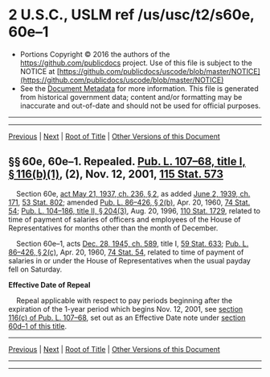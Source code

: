 ---
---

# 2 U.S.C., USLM ref /us/usc/t2/s60e, 60e–1

* Portions Copyright © 2016 the authors of the https://github.com/publicdocs project.
  Use of this file is subject to the NOTICE at [https://github.com/publicdocs/uscode/blob/master/NOTICE](https://github.com/publicdocs/uscode/blob/master/NOTICE)
* See the [Document Metadata](././../../../..//README.md) for more information.
  This file is generated from historical government data; content and/or formatting may be inaccurate and out-of-date and should not be used for official purposes.

----------
----------

[Previous](./../../../..//us/usc/t2/ch4/m__us_usc_t2_s60d–1.md) | [Next](./../../../..//us/usc/t2/ch4/m__us_usc_t2_s60e–1a.md) | [Root of Title](./../../../../) | [Other Versions of this Document](https://publicdocs.github.io/go/links?ns=uslm&ref=%2Fus%2Fusc%2Ft2%2Fs60e%2C+60e%E2%80%931)

## §§ 60e, 60e–1. Repealed. [Pub. L. 107–68, title I, § 116(b)(1)][/us/pl/107/68/s116/b/1], (2), Nov. 12, 2001, [115 Stat. 573][/us/stat/115/573]

    Section 60e, [act May 21, 1937, ch. 236, § 2][/us/act/1937-05-21/ch236/s2], as added [June 2, 1939, ch. 171][/us/act/1939-06-02/ch171], [53 Stat. 802][/us/stat/53/802]; amended [Pub. L. 86–426, § 2(b)][/us/pl/86/426/s2/b], Apr. 20, 1960, [74 Stat. 54][/us/stat/74/54]; [Pub. L. 104–186, title II, § 204(3)][/us/pl/104/186/s204/3], Aug. 20, 1996, [110 Stat. 1729][/us/stat/110/1729], related to time of payment of salaries of officers and employees of the House of Representatives for months other than the month of December.

    Section 60e–1, acts [Dec. 28, 1945, ch. 589][/us/act/1945-12-28/ch589], title I, [59 Stat. 633][/us/stat/59/633]; [Pub. L. 86–426, § 2(c)][/us/pl/86/426/s2/c], Apr. 20, 1960, [74 Stat. 54][/us/stat/74/54], related to time of payment of salaries in or under the House of Representatives when the usual payday fell on Saturday.

 __Effective Date of Repeal__ 

    Repeal applicable with respect to pay periods beginning after the expiration of the 1-year period which begins Nov. 12, 2001, see [section 116(c) of Pub. L. 107–68][/us/pl/107/68/s116/c], set out as an Effective Date note under [section 60d–1 of this title][/us/usc/t2/s60d–1].

----------

[Previous](./../../../..//us/usc/t2/ch4/m__us_usc_t2_s60d–1.md) | [Next](./../../../..//us/usc/t2/ch4/m__us_usc_t2_s60e–1a.md) | [Root of Title](./../../../../) | [Other Versions of this Document](https://publicdocs.github.io/go/links?ns=uslm&ref=%2Fus%2Fusc%2Ft2%2Fs60e%2C+60e%E2%80%931)

----------
----------

[/us/pl/107/68/s116/b/1]: https://publicdocs.github.io/go/links?ns=uslm&ref=%2Fus%2Fpl%2F107%2F68%2Fs116%2Fb%2F1
[/us/stat/115/573]: https://publicdocs.github.io/go/links?ns=uslm&ref=%2Fus%2Fstat%2F115%2F573
[/us/act/1937-05-21/ch236/s2]: https://publicdocs.github.io/go/links?ns=uslm&ref=%2Fus%2Fact%2F1937-05-21%2Fch236%2Fs2
[/us/act/1939-06-02/ch171]: https://publicdocs.github.io/go/links?ns=uslm&ref=%2Fus%2Fact%2F1939-06-02%2Fch171
[/us/stat/53/802]: https://publicdocs.github.io/go/links?ns=uslm&ref=%2Fus%2Fstat%2F53%2F802
[/us/pl/86/426/s2/b]: https://publicdocs.github.io/go/links?ns=uslm&ref=%2Fus%2Fpl%2F86%2F426%2Fs2%2Fb
[/us/stat/74/54]: https://publicdocs.github.io/go/links?ns=uslm&ref=%2Fus%2Fstat%2F74%2F54
[/us/pl/104/186/s204/3]: https://publicdocs.github.io/go/links?ns=uslm&ref=%2Fus%2Fpl%2F104%2F186%2Fs204%2F3
[/us/stat/110/1729]: https://publicdocs.github.io/go/links?ns=uslm&ref=%2Fus%2Fstat%2F110%2F1729
[/us/act/1945-12-28/ch589]: https://publicdocs.github.io/go/links?ns=uslm&ref=%2Fus%2Fact%2F1945-12-28%2Fch589
[/us/stat/59/633]: https://publicdocs.github.io/go/links?ns=uslm&ref=%2Fus%2Fstat%2F59%2F633
[/us/pl/86/426/s2/c]: https://publicdocs.github.io/go/links?ns=uslm&ref=%2Fus%2Fpl%2F86%2F426%2Fs2%2Fc
[/us/stat/74/54]: https://publicdocs.github.io/go/links?ns=uslm&ref=%2Fus%2Fstat%2F74%2F54
[/us/pl/107/68/s116/c]: https://publicdocs.github.io/go/links?ns=uslm&ref=%2Fus%2Fpl%2F107%2F68%2Fs116%2Fc
[/us/usc/t2/s60d–1]: https://publicdocs.github.io/go/links?ns=uslm&ref=%2Fus%2Fusc%2Ft2%2Fs60d%E2%80%931


